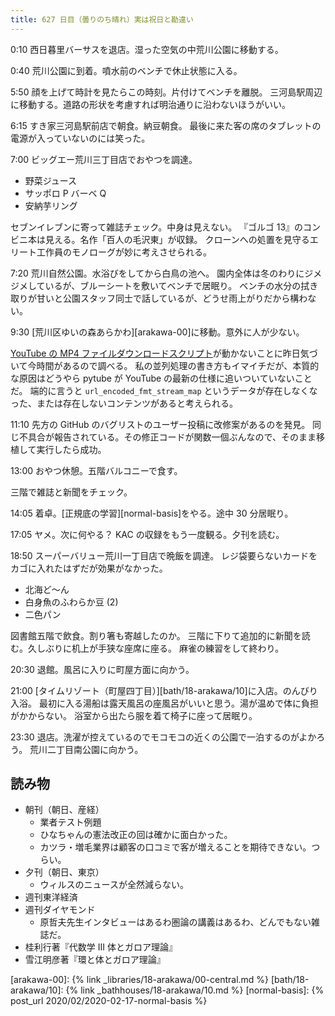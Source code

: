 ```yaml
---
title: 627 日目（曇りのち晴れ）実は祝日と勘違い
---
```


0:10 西日暮里バーサスを退店。湿った空気の中荒川公園に移動する。

0:40 荒川公園に到着。噴水前のベンチで休止状態に入る。

5:50 顔を上げて時計を見たらこの時刻。片付けてベンチを離脱。
三河島駅周辺に移動する。道路の形状を考慮すれば明治通りに沿わないほうがいい。

6:15 すき家三河島駅前店で朝食。納豆朝食。
最後に来た客の席のタブレットの電源が入っていないのには笑った。

7:00 ビッグエー荒川三丁目店でおやつを調達。

* 野菜ジュース
* サッポロ P バーベ Q
* 安納芋リング

セブンイレブンに寄って雑誌チェック。中身は見えない。
『ゴルゴ 13』のコンビニ本は見える。名作「百人の毛沢東」が収録。
クローンへの処置を見守るエリート工作員のモノローグが妙に考えさせられる。

7:20 荒川自然公園。水浴びをしてから白鳥の池へ。
園内全体は冬のわりにジメジメしているが、ブルーシートを敷いてベンチで居眠り。
ベンチの水分の拭き取りが甘いと公園スタッフ同士で話しているが、どうせ雨上がりだから構わない。

9:30 [荒川区ゆいの森あらかわ][arakawa-00]に移動。意外に人が少ない。

[YouTube の MP4 ファイルダウンロードスクリプト](https://github.com/showa-yojyo/bin/blob/master/dlmp4.py)が動かないことに昨日気づいて今時間があるので調べる。
私の並列処理の書き方もイマイチだが、本質的な原因はどうやら pytube が YouTube の最新の仕様に追いついていないことだ。
端的に言うと `url_encoded_fmt_stream_map` というデータが存在しなくなった、または存在しないコンテンツがあると考えられる。

11:10 先方の GitHub のバグリストのユーザー投稿に改修案があるのを発見。
同じ不具合が報告されている。その修正コードが関数一個ぶんなので、そのまま移植して実行したら成功。

13:00 おやつ休憩。五階バルコニーで食す。

三階で雑誌と新聞をチェック。

14:05 着卓。[正規底の学習][normal-basis]をやる。途中 30 分居眠り。

17:05 ヤメ。次に何やる？ KAC の収録をもう一度観る。夕刊を読む。

18:50 スーパーバリュー荒川一丁目店で晩飯を調達。
レジ袋要らないカードをカゴに入れたはずだが効果がなかった。

* 北海ど～ん
* 白身魚のふわらか豆 (2)
* 二色パン

図書館五階で飲食。割り箸も寄越したのか。
三階に下りて追加的に新聞を読む。久しぶりに机上が手狭な座席に座る。
麻雀の練習をして終わり。

20:30 退館。風呂に入りに町屋方面に向かう。

21:00 [タイムリゾート（町屋四丁目）][bath/18-arakawa/10]に入店。のんびり入浴。
最初に入る湯船は露天風呂の座風呂がいいと思う。湯が温めで体に負担がかからない。
浴室から出たら服を着て椅子に座って居眠り。

23:30 退店。洗濯が控えているのでモコモコの近くの公園で一泊するのがよかろう。
荒川二丁目南公園に向かう。

## 読み物

* 朝刊（朝日、産経）
  * 業者テスト例題
  * ひなちゃんの憲法改正の回は確かに面白かった。
  * カツラ・増毛業界は顧客の口コミで客が増えることを期待できない。つらい。
* 夕刊（朝日、東京）
  * ウィルスのニュースが全然減らない。
* 週刊東洋経済
* 週刊ダイヤモンド
  * 原哲夫先生インタビューはあるわ圏論の講義はあるわ、どんでもない雑誌だ。
* 桂利行著『代数学 III 体とガロア理論』
* 雪江明彦著『環と体とガロア理論』

[arakawa-00]: {% link _libraries/18-arakawa/00-central.md %}
[bath/18-arakawa/10]: {% link _bathhouses/18-arakawa/10.md %}
[normal-basis]: {% post_url 2020/02/2020-02-17-normal-basis %}
